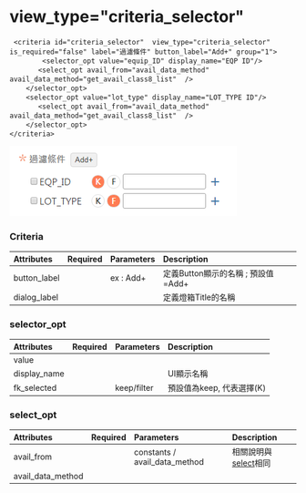 # view\_type="criteria\_selector"

```markup
 <criteria id="criteria_selector"  view_type="criteria_selector" is_required="false" label="過濾條件" button_label="Add+" group="1">
		<selector_opt value="equip_ID" display_name="EQP ID"/>
       <select_opt avail_from="avail_data_method" avail_data_method="get_avail_class8_list"  />
    </selector_opt>
    <selector_opt value="lot_type" display_name="LOT_TYPE ID"/>
       <select_opt avail_from="avail_data_method" avail_data_method="get_avail_class8_list"  />
    </selector_opt>
</criteria>
```

![view\_type=&quot;criteria\_selecter&quot;](../../.gitbook/assets/image-8%20%281%29.png)

### Criteria

| Attributes | Required | Parameters | Description |
| :--- | :--- | :--- | :--- |
| button\_label |  | ex : Add+ | 定義Button顯示的名稱 ; 預設值=Add+ |
| dialog\_label |  |  | 定義燈箱Title的名稱 |

### selector\_opt

| Attributes | Required | Parameters | Description |
| :--- | :--- | :--- | :--- |
| value |  |  |  |
| display\_name |  |  | UI顯示名稱 |
| fk\_selected |  | keep/filter | 預設值為keep, 代表選擇\(K\) |

### select\_opt

| Attributes | Required | Parameters | Description |
| :--- | :--- | :--- | :--- |
| avail\_from |  | constants / avail\_data\_method | 相關說明與[select](view_type-select/)相同 |
| avail\_data\_method |  |  |  |

